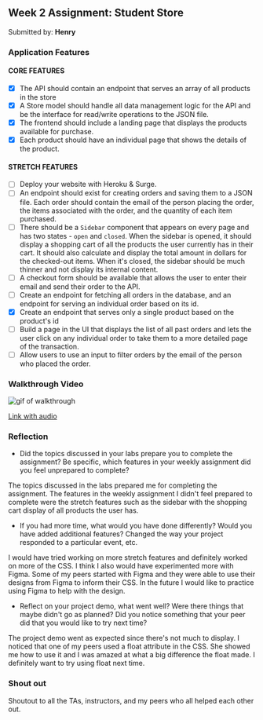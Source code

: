 
## Week 2 Assignment: Student Store

Submitted by: **Henry**

### Application Features

#### CORE FEATURES

- [X] The API should contain an endpoint that serves an array of all products in the store
- [X] A Store model should handle all data management logic for the API and be the interface for read/write operations to the JSON file.
- [X] The frontend should include a landing page that displays the products available for purchase.
- [X] Each product should have an individual page that shows the details of the product.

#### STRETCH FEATURES

- [ ] Deploy your website with Heroku & Surge. 
- [ ] An endpoint should exist for creating orders and saving them to a JSON file. Each order should contain the email of the person placing the order, the items associated with the order, and the quantity of each item purchased.
- [ ] There should be a `Sidebar` component that appears on every page and has two states - `open` and `closed`. When the sidebar is opened, it should display a shopping cart of all the products the user currently has in their cart. It should also calculate and display the total amount in dollars for the checked-out items. When it's closed, the sidebar should be much thinner and not display its internal content.
- [ ] A checkout form should be available that allows the user to enter their email and send their order to the API.
- [ ] Create an endpoint for fetching all orders in the database, and an endpoint for serving an individual order based on its id.
- [X] Create an endpoint that serves only a single product based on the product's id
- [ ] Build a page in the UI that displays the list of all past orders and lets the user click on any individual order to take them to a more detailed page of the transaction.
- [ ] Allow users to use an input to filter orders by the email of the person who placed the order.

### Walkthrough Video
![gif of walkthrough](https://cdn.loom.com/sessions/thumbnails/d17511ed510446c9ab573c31a781a9c0-with-play.gif)

[Link with audio](https://www.loom.com/share/d17511ed510446c9ab573c31a781a9c0)

### Reflection

* Did the topics discussed in your labs prepare you to complete the assignment? Be specific, which features in your weekly assignment did you feel unprepared to complete?

The topics discussed in the labs prepared me for completing the assignment. The features in the weekly assignment I didn't feel prepared to complete were the stretch features such as the sidebar with the shopping cart display of all products the user has. 

* If you had more time, what would you have done differently? Would you have added additional features? Changed the way your project responded to a particular event, etc.
  
I would have tried working on more stretch features and definitely worked on more of the CSS. I think I also would have experimented more with Figma. Some of my peers started with Figma and they were able to use their designs from Figma to inform their CSS. In the future I would like to practice using Figma to help with the design.

* Reflect on your project demo, what went well? Were there things that maybe didn't go as planned? Did you notice something that your peer did that you would like to try next time?

The project demo went as expected since there's not much to display. I noticed that one of my peers used a float attribute in the CSS. She showed me how to use it and I was amazed at what a big difference the float made. I definitely want to try using float next time. 


### Shout out

Shoutout to all the TAs, instructors, and my peers who all helped each other out.
